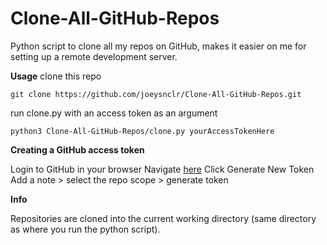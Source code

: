 # Clone-All-GitHub-Repos

Python script to clone all my repos on GitHub, makes it easier on me for setting up a remote development server.

**Usage**
clone this repo

```git clone https://github.com/joeysnclr/Clone-All-GitHub-Repos.git```

run clone.py with an access token as an argument

```python3 Clone-All-GitHub-Repos/clone.py yourAccessTokenHere```


**Creating a GitHub access token**

Login to GitHub in your browser
Navigate [here](https://github.com/settings/tokens)
Click Generate New Token
Add a note > select the repo scope > generate token


**Info**

Repositories are cloned into the current working directory (same directory as where you run the python script).
